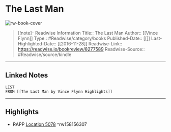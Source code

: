 # The Last Man

![rw-book-cover](https://images-na.ssl-images-amazon.com/images/I/51jnt4XsngL._SL200_.jpg)
<br>
>[!note]- Readwise Information
>Title:: The Last Man
>Author:: [[Vince Flynn]]
>Type:: #Readwise/category/books
>Published-Date:: [[]]
>Last-Highlighted-Date:: [[2016-11-28]]
>Readwise-Link:: https://readwise.io/bookreview/8277589
>Readwise-Source:: #Readwise/source/kindle
--- 

## Linked Notes
```dataview
LIST
FROM [[The Last Man by Vince Flynn Highlights]]
```

---

## Highlights
- RAPP [Location 5078](https://readwise.io/open/158156307) ^rw158156307
